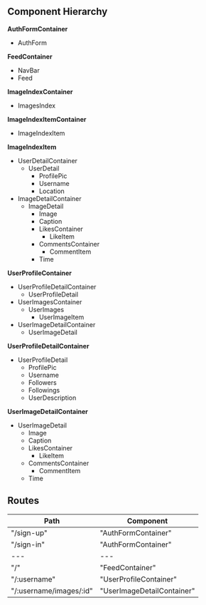 ## Component Hierarchy

**AuthFormContainer**
* AuthForm

**FeedContainer**
* NavBar
* Feed

**ImageIndexContainer**
* ImagesIndex

**ImageIndexItemContainer**
* ImageIndexItem

**ImageIndexItem**
* UserDetailContainer
  * UserDetail
    * ProfilePic
    * Username
    * Location
* ImageDetailContainer
  * ImageDetail
    * Image
    * Caption
    * LikesContainer
      * LikeItem
    * CommentsContainer
      * CommentItem
    * Time

**UserProfileContainer**
* UserProfileDetailContainer
  * UserProfileDetail
* UserImagesContainer
  * UserImages
    * UserImageItem
* UserImageDetailContainer
  * UserImageDetail

**UserProfileDetailContainer**
  * UserProfileDetail
    * ProfilePic
    * Username
    * Followers
    * Followings
    * UserDescription

**UserImageDetailContainer**
  * UserImageDetail
    * Image
    * Caption
    * LikesContainer
      * LikeItem
    * CommentsContainer
      * CommentItem
    * Time

## Routes

| Path | Component |
| --- | --- |
| "/sign-up" | "AuthFormContainer" |
| "/sign-in" | "AuthFormContainer" |
| --- | --- |
| "/" | "FeedContainer" |
| "/:username" | "UserProfileContainer" |
| "/:username/images/:id" | "UserImageDetailContainer"
